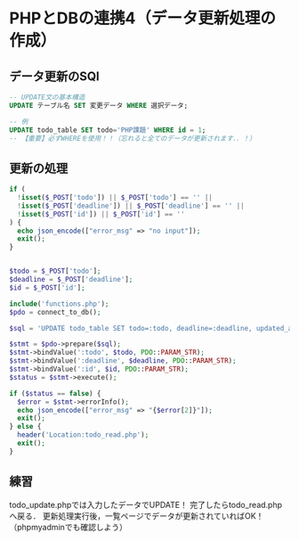 # PHPとDBの連携4（データ更新処理の作成）

## データ更新のSQl

```sql
-- UPDATE文の基本構造
UPDATE テーブル名 SET 変更データ WHERE 選択データ;

-- 例
UPDATE todo_table SET todo='PHP課題' WHERE id = 1;
-- 【重要】必ずWHEREを使用！！（忘れると全てのデータが更新されます．．！）

```

## 更新の処理

```php
if (
  !isset($_POST['todo']) || $_POST['todo'] == '' ||
  !isset($_POST['deadline']) || $_POST['deadline'] == '' ||
  !isset($_POST['id']) || $_POST['id'] == ''
) {
  echo json_encode(["error_msg" => "no input"]);
  exit();
}


$todo = $_POST['todo'];
$deadline = $_POST['deadline'];
$id = $_POST['id'];

include('functions.php');
$pdo = connect_to_db();

$sql = 'UPDATE todo_table SET todo=:todo, deadline=:deadline, updated_at=sysdate() WHERE id=:id';

$stmt = $pdo->prepare($sql);
$stmt->bindValue(':todo', $todo, PDO::PARAM_STR);
$stmt->bindValue(':deadline', $deadline, PDO::PARAM_STR);
$stmt->bindValue(':id', $id, PDO::PARAM_STR);
$status = $stmt->execute();

if ($status == false) {
  $error = $stmt->errorInfo();
  echo json_encode(["error_msg" => "{$error[2]}"]);
  exit();
} else {
  header('Location:todo_read.php');
  exit();
}

```

## 練習

todo_update.phpでは入力したデータでUPDATE！
完了したらtodo_read.phpへ戻る．
更新処理実行後，一覧ページでデータが更新されていればOK！
（phpmyadminでも確認しよう）


